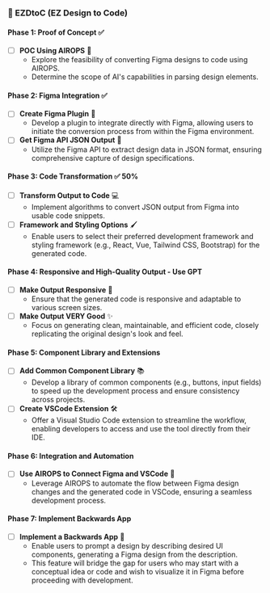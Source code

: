 ### 🚀 EZDtoC (EZ Design to Code)

#### Phase 1: Proof of Concept ✅
- [ ] **POC Using AIROPS** 🧪
  - Explore the feasibility of converting Figma designs to code using AIROPS.
  - Determine the scope of AI's capabilities in parsing design elements.

#### Phase 2: Figma Integration ✅
- [ ] **Create Figma Plugin** 🔌
  - Develop a plugin to integrate directly with Figma, allowing users to initiate the conversion process from within the Figma environment.
- [ ] **Get Figma API JSON Output** 📄
  - Utilize the Figma API to extract design data in JSON format, ensuring comprehensive capture of design specifications.

#### Phase 3: Code Transformation ✅ 50%
- [ ] **Transform Output to Code** 💻
  - Implement algorithms to convert JSON output from Figma into usable code snippets.
- [ ] **Framework and Styling Options** 🖌️
  - Enable users to select their preferred development framework and styling framework (e.g., React, Vue, Tailwind CSS, Bootstrap) for the generated code.

#### Phase 4: Responsive and High-Quality Output - Use GPT
- [ ] **Make Output Responsive** 📱
  - Ensure that the generated code is responsive and adaptable to various screen sizes.
- [ ] **Make Output VERY Good** ✨
  - Focus on generating clean, maintainable, and efficient code, closely replicating the original design's look and feel.

#### Phase 5: Component Library and Extensions
- [ ] **Add Common Component Library** 📚
  - Develop a library of common components (e.g., buttons, input fields) to speed up the development process and ensure consistency across projects.
- [ ] **Create VSCode Extension** 🛠️
  - Offer a Visual Studio Code extension to streamline the workflow, enabling developers to access and use the tool directly from their IDE.

#### Phase 6: Integration and Automation
- [ ] **Use AIROPS to Connect Figma and VSCode** 🔗
  - Leverage AIROPS to automate the flow between Figma design changes and the generated code in VSCode, ensuring a seamless development process.
  
#### Phase 7: Implement Backwards App
- [ ] **Implement a Backwards App** 🔄
  - Enable users to prompt a design by describing desired UI components, generating a Figma design from the description.
  - This feature will bridge the gap for users who may start with a conceptual idea or code and wish to visualize it in Figma before proceeding with development.